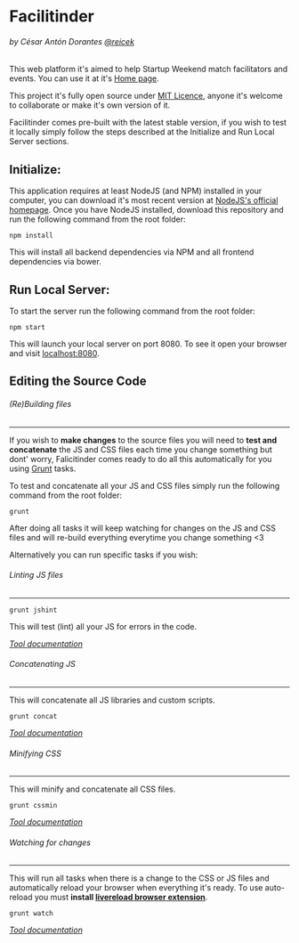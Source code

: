 Facilitinder
============
###### by César Antón Dorantes <a href="https://twitter.com/reicek">@reicek</a>

This web platform it's aimed to help Startup Weekend match facilitators and events. You can use it at it's [Home page](https://facilitinder.firebaseapp.com/).

This project it's fully open source under [MIT Licence](LICENSE), anyone it's welcome to collaborate or make it's own version of it.

Facilitinder comes pre-built with the latest stable version, if you wish to test it locally simply follow the steps described at the Initialize and Run Local Server sections.

Initialize:
-----------

This application requires at least NodeJS (and NPM) installed in your computer, you can download it's most recent version at [NodeJS's official homepage](https://nodejs.org/). Once you have NodeJS installed, download this repository and run the following command from the root folder:


```
npm install
```

This will install all backend dependencies via NPM and all frontend dependencies via bower.

Run Local Server:
-----------------

To start the server run the following command from the root folder:

```
npm start
```

This will launch your local server on port 8080. To see it open your browser and visit [localhost:8080](http://localhost:8080).

Editing the Source Code
-----------------------
###### (Re)Building files
-------------------------

If you wish to **make changes** to the source files you will need to **test and concatenate** the JS and CSS files each time you change something but dont' worry, Falicitinder comes ready to do all this automatically for you using [Grunt](gruntjs.com) tasks.

To test and concatenate all your JS and CSS files simply run the following command from the root folder:

```
grunt
```

After doing all tasks it will keep watching for changes on the JS and CSS files and will re-build everything everytime you change something <3

Alternatively you can run specific tasks if you wish:

###### Linting JS files
-----------------------

```
grunt jshint
```

This will test (lint) all your JS for errors in the code.

*[Tool documentation](https://github.com/gruntjs/grunt-contrib-jshint)*

###### Concatenating JS
-----------------------

This will concatenate all JS libraries and custom scripts.

```
grunt concat
```

*[Tool documentation](https://github.com/gruntjs/grunt-contrib-concat)*

###### Minifying CSS
--------------------

This will minify and concatenate all CSS files.

```
grunt cssmin
```

*[Tool documentation](https://github.com/gruntjs/grunt-contrib-cssmin)*

###### Watching for changes
---------------------------

This will run all tasks when there is a change to the CSS or JS files and automatically reload your browser when everything it's ready. To use auto-reload you must **install [livereload browser extension](http://livereload.com/extensions/)**.

```
grunt watch
```

*[Tool documentation](https://github.com/gruntjs/grunt-contrib-watch)*